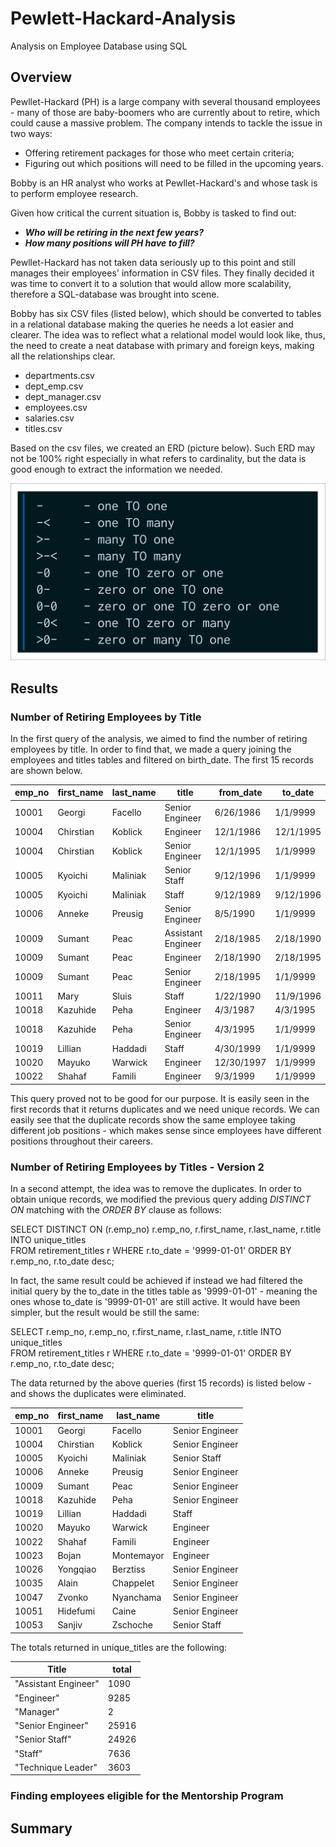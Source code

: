 # Pewlett-Hackard-Analysis
Analysis on Employee Database using SQL

## Overview

Pewllet-Hackard (PH) is a large company with several thousand employees - many of those are baby-boomers who are currently about to retire, which could cause a massive problem. The company intends to tackle the issue in two ways:
- Offering retirement packages for those who meet certain criteria;
- Figuring out which positions will need to be filled in the upcoming years.

Bobby is an HR analyst who works at Pewllet-Hackard's and whose task is to perform employee research. 

Given how critical the current situation is, Bobby is tasked to find out:
- ***Who will be retiring in the next few years?***
- ***How many positions will PH have to fill?***

Pewllet-Hackard has not taken data seriously up to this point and still manages their employees' information in CSV files. They finally decided it was time to convert it to a solution that would allow more scalability, therefore a SQL-database was brought into scene.

Bobby has six CSV files (listed below), which should be converted to tables in a relational database making the queries he needs a lot easier and clearer. The idea was to reflect what a relational model would look like, thus, the need to create a neat database with primary and foreign keys, making all the relationships clear.
- departments.csv
- dept_emp.csv
- dept_manager.csv
- employees.csv
- salaries.csv
- titles.csv

Based on the csv files, we created an ERD (picture below). Such ERD may not be 100% right especially in what refers to cardinality, but the data is good enough to extract the information we needed.

![relationships](resources/relationships.png)

## Results
### Number of Retiring Employees by Title
In the first query of the analysis, we aimed to find the number of retiring employees by title. In order to find that, we made a query joining the employees and titles tables and filtered on birth_date. The first 15 records are shown below.

| emp_no | first_name | last_name | title              | from_date  | to_date   |
|--------|------------|-----------|--------------------|------------|-----------|
| 10001  | Georgi     | Facello   | Senior Engineer    | 6/26/1986  | 1/1/9999  |
| 10004  | Chirstian  | Koblick   | Engineer           | 12/1/1986  | 12/1/1995 |
| 10004  | Chirstian  | Koblick   | Senior Engineer    | 12/1/1995  | 1/1/9999  |
| 10005  | Kyoichi    | Maliniak  | Senior Staff       | 9/12/1996  | 1/1/9999  |
| 10005  | Kyoichi    | Maliniak  | Staff              | 9/12/1989  | 9/12/1996 |
| 10006  | Anneke     | Preusig   | Senior Engineer    | 8/5/1990   | 1/1/9999  |
| 10009  | Sumant     | Peac      | Assistant Engineer | 2/18/1985  | 2/18/1990 |
| 10009  | Sumant     | Peac      | Engineer           | 2/18/1990  | 2/18/1995 |
| 10009  | Sumant     | Peac      | Senior Engineer    | 2/18/1995  | 1/1/9999  |
| 10011  | Mary       | Sluis     | Staff              | 1/22/1990  | 11/9/1996 |
| 10018  | Kazuhide   | Peha      | Engineer           | 4/3/1987   | 4/3/1995  |
| 10018  | Kazuhide   | Peha      | Senior Engineer    | 4/3/1995   | 1/1/9999  |
| 10019  | Lillian    | Haddadi   | Staff              | 4/30/1999  | 1/1/9999  |
| 10020  | Mayuko     | Warwick   | Engineer           | 12/30/1997 | 1/1/9999  |
| 10022  | Shahaf     | Famili    | Engineer           | 9/3/1999   | 1/1/9999  |

This query proved not to be good for our purpose. It is easily seen in the first records that it returns duplicates and we need unique records. We can easily see that the duplicate records show the same employee taking different job positions - which makes sense since employees have different positions throughout their careers.

### Number of Retiring Employees by Titles - Version 2
In a second attempt, the idea was to remove the duplicates. In order to obtain unique records, we modified the previous query adding *DISTINCT ON* matching with the *ORDER BY* clause as follows:

SELECT DISTINCT ON (r.emp_no)
		r.emp_no, r.first_name, r.last_name, r.title
INTO unique_titles	
FROM retirement_titles r
WHERE r.to_date = '9999-01-01'
ORDER BY r.emp_no, r.to_date desc;

In fact, the same result could be achieved if instead we had filtered the initial query by the to_date in the titles table as '9999-01-01' - meaning the ones whose to_date is '9999-01-01' are still active. It would have been simpler, but the result would be still the same: 

SELECT r.emp_no,
		r.emp_no, r.first_name, r.last_name, r.title
INTO unique_titles	
FROM retirement_titles r
WHERE r.to_date = '9999-01-01'
ORDER BY r.emp_no, r.to_date desc;

The data returned by the above queries (first 15 records) is listed below - and shows the duplicates were eliminated.

| emp_no | first_name | last_name  | title           |
|--------|------------|------------|-----------------|
| 10001  | Georgi     | Facello    | Senior Engineer |
| 10004  | Chirstian  | Koblick    | Senior Engineer |
| 10005  | Kyoichi    | Maliniak   | Senior Staff    |
| 10006  | Anneke     | Preusig    | Senior Engineer |
| 10009  | Sumant     | Peac       | Senior Engineer |
| 10018  | Kazuhide   | Peha       | Senior Engineer |
| 10019  | Lillian    | Haddadi    | Staff           |
| 10020  | Mayuko     | Warwick    | Engineer        |
| 10022  | Shahaf     | Famili     | Engineer        |
| 10023  | Bojan      | Montemayor | Engineer        |
| 10026  | Yongqiao   | Berztiss   | Senior Engineer |
| 10035  | Alain      | Chappelet  | Senior Engineer |
| 10047  | Zvonko     | Nyanchama  | Senior Engineer |
| 10051  | Hidefumi   | Caine      | Senior Engineer |
| 10053  | Sanjiv     | Zschoche   | Senior Staff    |

The totals returned in unique_titles are the following:

| Title                | total |
|----------------------|-------|
| "Assistant Engineer" | 1090  |
| "Engineer"           | 9285  |
| "Manager"            | 2     |
| "Senior Engineer"    | 25916 |
| "Senior Staff"       | 24926 |
| "Staff"              | 7636  |
| "Technique Leader"   | 3603  |

### Finding employees eligible for the Mentorship Program



## Summary
